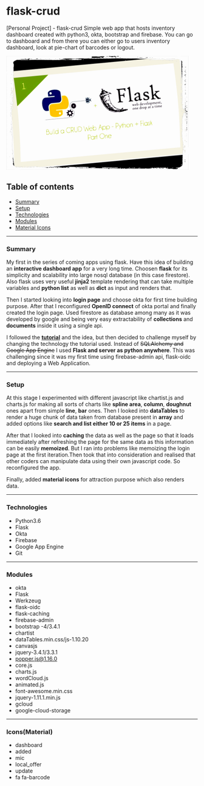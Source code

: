 # flask-crud
[Personal Project] - flask-crud
Simple web app that hosts inventory dashboard created with python3, okta, bootstrap and firebase.
You can go to dashboard and from there you can either go to users inventory dashboard, look at pie-chart of barcodes or 
logout.

<img src="https://github.com/prakHr/flask-crud/blob/master/flask-introduction/flask_introduction/library/static/flask-crud.jpg" width="480" height="300">

## Table of contents
* [Summary](#summary)
* [Setup](#setup)
* [Technologies](#technologies)
* [Modules](#modules)
* [Material Icons](#Icons(Material))
---
### Summary
My first in the series of coming apps using flask. Have this idea of building an __interactive dashboard app__ for a very 
long time. Choosen __flask__ for its simplicity and scalability into large nosql database (in this case firestore).
Also flask uses very useful __jinja2__ template rendering that can take multiple variables and __python list__ as well as 
__dict__ as input and renders that.

Then I started looking into __login page__ and choose okta for first time building purpose. After that I reconfigured 
__OpenID connect__ of okta portal and finally created the login page. Used firestore as database among many as it 
was developed by google and being very easy extractability of __collections__ and __documents__ inside it using a single api.

I followed the __[tutorial](https://scotch.io/tutorials/build-a-crud-web-app-with-python-and-flask-part-one 
"Simple Flask app with database SQLAlchemy")__ and the idea, but then decided to challenge myself by changing the technology
the tutorial used.
Instead of ~~SQLAlchemy and Google App Engine~~ I used __Flask and server as python anywhere__.
This was challenging since it was my first time using firebase-admin api, flask-oidc and deploying a Web Application.

---

### Setup
At this stage I experimented with different javascript like chartist.js and charts.js for making all sorts of charts like
__spline area__, __column__, __doughnut__ ones apart from simple __line__, __bar__ ones. Then I looked into __dataTables__ to render 
a huge chunk of data taken from database present in __array__ and added options like __search and list either 10 or 25 items__ 
in a page.

After that I looked into __caching__ the data as well as the page so that it loads immediately after refreshing the page 
for the same data as this information can be easily __memoized__. But I ran into problems like memoizing the login page at the
first iteration.Then took that into consideration and realised that other coders can manipulate data using their 
own javascript code. So reconfigured the app.

Finally, added __material icons__ for attraction purpose which also renders data. 


---

### Technologies
* Python3.6
* Flask
* Okta
* Firebase
* Google App Engine
* Git

---

### Modules
* okta
* Flask
* Werkzeug
* flask-oidc
* flask-caching
* firebase-admin
* bootstrap -4/3.4.1
* chartist
* dataTables.min.css/js-1.10.20
* canvasjs
* jquery-3.4.1/3.3.1
* popper.js@1.16.0
* core.js
* charts.js
* wordCloud.js
* animated.js
* font-awesome.min.css
* jquery-1.11.1.min.js
* gcloud
* google-cloud-storage

---

### Icons(Material)
* dashboard 
* added
* mic
* local_offer
* update
* fa fa-barcode
